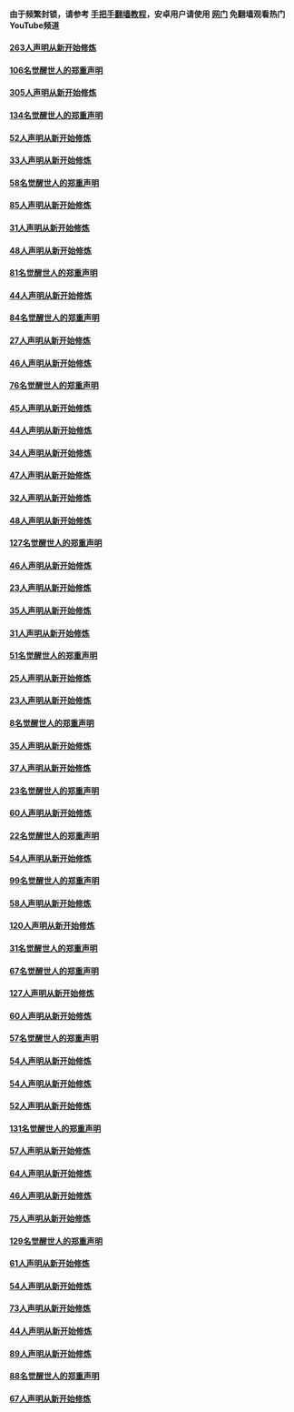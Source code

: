 #### 由于频繁封锁，请参考 [手把手翻墙教程](https://github.com/gfw-breaker/guides/wiki/)，安卓用户请使用 [网门](https://github.com/gfw-breaker/nogfw/blob/master/dl.md?t=03290201) 免翻墙观看热门YouTube频道 

#### [263人声明从新开始修炼](../pages/91/422553.md?t=03290201) 

#### [106名觉醒世人的郑重声明](../pages/91/422552.md?t=03290201) 

#### [305人声明从新开始修炼](../pages/91/422153.md?t=03290201) 

#### [134名觉醒世人的郑重声明](../pages/91/422152.md?t=03290201) 

#### [52人声明从新开始修炼](../pages/91/421846.md?t=03290201) 

#### [33人声明从新开始修炼](../pages/91/421804.md?t=03290201) 

#### [58名觉醒世人的郑重声明](../pages/91/421845.md?t=03290201) 

#### [85人声明从新开始修炼](../pages/91/421769.md?t=03290201) 

#### [31人声明从新开始修炼](../pages/91/421763.md?t=03290201) 

#### [48人声明从新开始修炼](../pages/91/421605.md?t=03290201) 

#### [81名觉醒世人的郑重声明](../pages/91/421656.md?t=03290201) 

#### [44人声明从新开始修炼](../pages/91/421544.md?t=03290201) 

#### [84名觉醒世人的郑重声明](../pages/91/421543.md?t=03290201) 

#### [27人声明从新开始修炼](../pages/91/421465.md?t=03290201) 

#### [46人声明从新开始修炼](../pages/91/421454.md?t=03290201) 

#### [76名觉醒世人的郑重声明](../pages/91/421453.md?t=03290201) 

#### [45人声明从新开始修炼](../pages/91/421452.md?t=03290201) 

#### [44人声明从新开始修炼](../pages/91/421422.md?t=03290201) 

#### [34人声明从新开始修炼](../pages/91/421322.md?t=03290201) 

#### [47人声明从新开始修炼](../pages/91/421264.md?t=03290201) 

#### [32人声明从新开始修炼](../pages/91/421225.md?t=03290201) 

#### [48人声明从新开始修炼](../pages/91/421202.md?t=03290201) 

#### [127名觉醒世人的郑重声明](../pages/91/421224.md?t=03290201) 

#### [46人声明从新开始修炼](../pages/91/421203.md?t=03290201) 

#### [23人声明从新开始修炼](../pages/91/421138.md?t=03290201) 

#### [35人声明从新开始修炼](../pages/91/421122.md?t=03290201) 

#### [31人声明从新开始修炼](../pages/91/421081.md?t=03290201) 

#### [51名觉醒世人的郑重声明](../pages/91/421080.md?t=03290201) 

#### [25人声明从新开始修炼](../pages/91/421020.md?t=03290201) 

#### [23人声明从新开始修炼](../pages/91/420884.md?t=03290201) 

#### [8名觉醒世人的郑重声明](../pages/91/420883.md?t=03290201) 

#### [35人声明从新开始修炼](../pages/91/420809.md?t=03290201) 

#### [37人声明从新开始修炼](../pages/91/420766.md?t=03290201) 

#### [23名觉醒世人的郑重声明](../pages/91/420765.md?t=03290201) 

#### [60人声明从新开始修炼](../pages/91/420727.md?t=03290201) 

#### [22名觉醒世人的郑重声明](../pages/91/420726.md?t=03290201) 

#### [54人声明从新开始修炼](../pages/91/420529.md?t=03290201) 

#### [99名觉醒世人的郑重声明](../pages/91/420528.md?t=03290201) 

#### [58人声明从新开始修炼](../pages/91/420198.md?t=03290201) 

#### [120人声明从新开始修炼](../pages/91/420141.md?t=03290201) 

#### [31名觉醒世人的郑重声明](../pages/91/420197.md?t=03290201) 

#### [67名觉醒世人的郑重声明](../pages/91/420140.md?t=03290201) 

#### [127人声明从新开始修炼](../pages/91/420082.md?t=03290201) 

#### [60人声明从新开始修炼](../pages/91/420081.md?t=03290201) 

#### [57名觉醒世人的郑重声明](../pages/91/420080.md?t=03290201) 

#### [54人声明从新开始修炼](../pages/91/419533.md?t=03290201) 

#### [54人声明从新开始修炼](../pages/91/419532.md?t=03290201) 

#### [52人声明从新开始修炼](../pages/91/419531.md?t=03290201) 

#### [131名觉醒世人的郑重声明](../pages/91/419530.md?t=03290201) 

#### [57人声明从新开始修炼](../pages/91/419430.md?t=03290201) 

#### [64人声明从新开始修炼](../pages/91/419429.md?t=03290201) 

#### [46人声明从新开始修炼](../pages/91/419428.md?t=03290201) 

#### [75人声明从新开始修炼](../pages/91/419427.md?t=03290201) 

#### [129名觉醒世人的郑重声明](../pages/91/419426.md?t=03290201) 

#### [61人声明从新开始修炼](../pages/91/419198.md?t=03290201) 

#### [54人声明从新开始修炼](../pages/91/419197.md?t=03290201) 

#### [73人声明从新开始修炼](../pages/91/419196.md?t=03290201) 

#### [44人声明从新开始修炼](../pages/91/419075.md?t=03290201) 

#### [89人声明从新开始修炼](../pages/91/419074.md?t=03290201) 

#### [88名觉醒世人的郑重声明](../pages/91/419195.md?t=03290201) 

#### [67人声明从新开始修炼](../pages/91/419073.md?t=03290201) 

